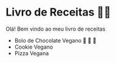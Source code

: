 # Livro de Receitas 👩‍🍳

Olá! Bem vindo ao meu livro de receitas 
 - Bolo de Chocolate Vegano 🍰 🍫 🍃
 - Cookie Vegano
 - Pizza Vegana
 